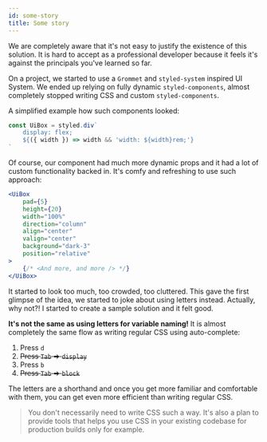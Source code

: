 ```yaml
---
id: some-story
title: Some story
---
```


We are completely aware that it's not easy to justify the existence of
this solution. It is hard to accept as a professional
developer because it feels it's against the principals you've learned
so far.

On a project, we started to use a `Grommet` and `styled-system`
inspired UI System. We ended up relying on fully dynamic `styled-components`,
almost completely stopped writing CSS and custom `styled-components`.

A simplified example how such components looked:

```jsx
const UiBox = styled.div`
    display: flex;
    ${({ width }) => width && 'width: ${width}rem;'}
`
```

Of course, our component had much more dynamic props and it had a lot of
custom functionality backed in. It's comfy and refreshing
to use such approach:

```jsx
<UiBox
    pad={5}
    height={20}
    width="100%"
    direction="column"
    align="center"
    valign="center"
    background="dark-3"
    position="relative"
>
    {/* <And more, and more /> */}
</UiBox>
```

It started to look too much, too crowded, too cluttered.
This gave the first glimpse of the idea, we started to joke about using
letters instead. Actually, why not?! I started to create a sample
solution and it felt good.

**It's not the same as using letters for variable naming!** It is almost
completely the same flow as writing regular CSS using auto-complete:

1. Press `d`
1. ~~Press `Tab` => `display`~~
1. Press `b`
1. ~~Press `Tab` => `block`~~

The letters are a shorthand and once you get more familiar
and comfortable with them, you can get even more efficient than writing
regular CSS.

> You don't necessarily need to write CSS such a way. It's also a plan to provide
> tools that helps you use CSS in your existing codebase for
> production builds only for example.
